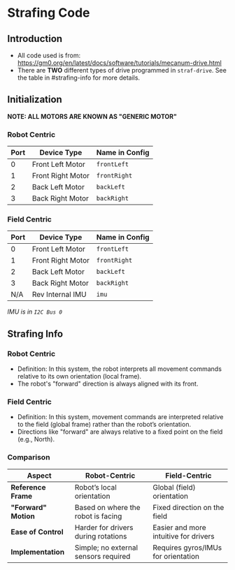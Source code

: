 # Strafing Code
## Introduction
- All code used is from: https://gm0.org/en/latest/docs/software/tutorials/mecanum-drive.html
- There are **TWO** different types of drive programmed in `straf-drive`. See the table in #strafing-info for more details.
## Initialization 
**NOTE: ALL MOTORS ARE KNOWN AS "GENERIC MOTOR"**
### Robot Centric
| Port    | Device Type | Name in Config | 
| -------- | ------- | -------- 
| 0 |  Front Left Motor | `frontLeft` |
| 1 |  Front Right Motor | `frontRight` |
| 2 |  Back Left Motor | `backLeft` |
| 3 |  Back Right Motor | `backRight` |

### Field Centric
| Port    | Device Type | Name in Config | 
| -------- | ------- | -------- |
| 0 |  Front Left Motor | `frontLeft` |
| 1 |  Front Right Motor | `frontRight` |
| 2 |  Back Left Motor | `backLeft` |
| 3 |  Back Right Motor | `backRight` |
| N/A |  Rev Internal IMU | `imu` |

*IMU is in `I2C Bus 0`*

## Strafing Info
### Robot Centric
- Definition: In this system, the robot interprets all movement commands relative to its own orientation (local frame).
- The robot's "forward" direction is always aligned with its front.

### Field Centric
- Definition: In this system, movement commands are interpreted relative to the field (global frame) rather than the robot’s orientation.
- Directions like "forward" are always relative to a fixed point on the field (e.g., North).

### Comparison
| **Aspect**         | **Robot-Centric**                       | **Field-Centric**                      |
|--------------------|----------------------------------------|---------------------------------------|
| **Reference Frame** | Robot’s local orientation              | Global (field) orientation            |
| **"Forward" Motion** | Based on where the robot is facing     | Fixed direction on the field          |
| **Ease of Control** | Harder for drivers during rotations    | Easier and more intuitive for drivers |
| **Implementation**  | Simple; no external sensors required   | Requires gyros/IMUs for orientation   |
